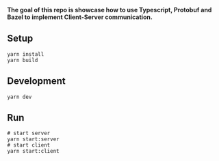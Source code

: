 **The goal of this repo is showcase how to use Typescript, Protobuf and Bazel to implement Client-Server communication.**

## Setup

```
yarn install
yarn build
```

## Development

```
yarn dev
```

## Run

```
# start server
yarn start:server
# start client
yarn start:client
```
